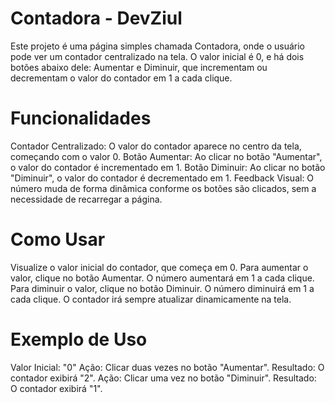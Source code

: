 # Contadora - DevZiul
Este projeto é uma página simples chamada Contadora, onde o usuário pode ver um contador centralizado na tela. O valor inicial é 0, e há dois botões abaixo dele: Aumentar e Diminuir, que incrementam ou decrementam o valor do contador em 1 a cada clique.

# Funcionalidades
Contador Centralizado: O valor do contador aparece no centro da tela, começando com o valor 0.
Botão Aumentar: Ao clicar no botão "Aumentar", o valor do contador é incrementado em 1.
Botão Diminuir: Ao clicar no botão "Diminuir", o valor do contador é decrementado em 1.
Feedback Visual: O número muda de forma dinâmica conforme os botões são clicados, sem a necessidade de recarregar a página.
# Como Usar
Visualize o valor inicial do contador, que começa em 0.
Para aumentar o valor, clique no botão Aumentar. O número aumentará em 1 a cada clique.
Para diminuir o valor, clique no botão Diminuir. O número diminuirá em 1 a cada clique.
O contador irá sempre atualizar dinamicamente na tela.
# Exemplo de Uso
Valor Inicial: "0"
Ação: Clicar duas vezes no botão "Aumentar".
Resultado: O contador exibirá "2".
Ação: Clicar uma vez no botão "Diminuir".
Resultado: O contador exibirá "1".
